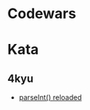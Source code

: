 # Codewars

# Kata
## 4kyu
+ [parseInt() reloaded](https://www.codewars.com/kata/525c7c5ab6aecef16e0001a5)
